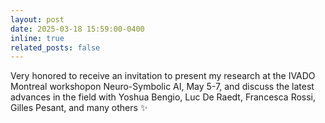 ```yaml
---
layout: post
date: 2025-03-18 15:59:00-0400
inline: true
related_posts: false
---
```


Very honored to receive an invitation to present my research at the IVADO Montreal workshopon Neuro-Symbolic AI, May 5-7, and discuss the latest advances in the field with Yoshua Bengio, Luc De Raedt, Francesca Rossi, Gilles Pesant, and many others :sparkles: 
